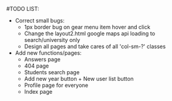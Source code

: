#TODO LIST:

* Correct small bugs:
  * 1px border bug on gear menu item hover and click
  * Change the layout2.html google maps api loading to search/university only
  * Design all pages and take cares of all 'col-sm-?' classes
* Add new functions/pages:
  * Answers page
  * 404 page
  * Students search page
  * Add new year button + New user list button
  * Profile page for everyone
  * Index page